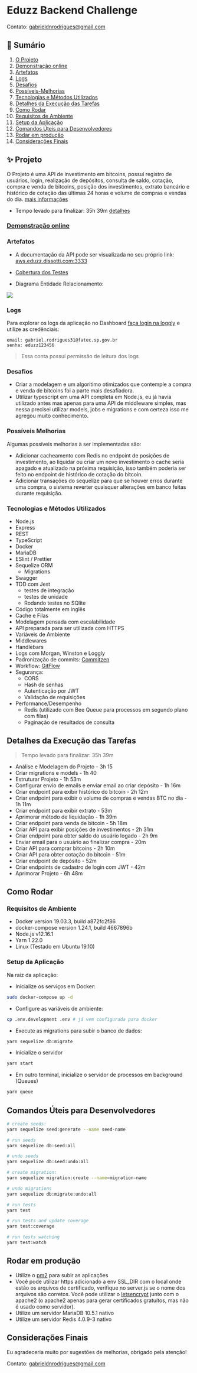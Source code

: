 # Eduzz Backend Challenge

Contato: gabrieldnrodrigues@gmail.com

## :scroll: Sumário

1. [O Projeto](##Projeto)
2. [Demonstração online](https://aws.eduzz.dissotti.com:3333)
3. [Artefatos](##Artefatos)
4. [Logs](###Logs)
5. [Desafios](##Desafios)
6. [Possíveis-Melhorias](##Possíveis-Melhorias)
7. [Tecnologias e Métodos Utilizados](##Tecnologias-e-Métodos-Utilizados)
8. [Detalhes da Execução das Tarefas](##Detalhes-da-Execução-das-Tarefas)
9. [Como Rodar](##Como-Rodar)
10. [Requisitos de Ambiente](##Requisitos-de-Ambiente)
11. [Setup da Aplicação](##Setup-da-Aplicação)
12. [Comandos Úteis para Desenvolvedores](##Comandos-Úteis-para-Desenvolvedores)
13. [Rodar em produção](##Rodar-em-produção)
14. [Considerações Finais](##Considerações-Finais)

## ✨ Projeto

O Projeto é uma API de investimento em bitcoins, possuí registro de usuários, login, realização de depósitos, consulta de saldo, cotação, compra e venda de bitcoins, posição dos investimentos, extrato bancário e histórico de cotação das últimas 24 horas e volume de compras e vendas do dia. [mais informações](./docs/Challenge.md)

- Tempo levado para finalizar: 35h 39m [detalhes](##Detalhes-da-Execução-das-Tarefas)

### [Demonstração online](https://aws.eduzz.dissotti.com:3333)

### Artefatos
- A documentação da API pode ser visualizada no seu próprio link: [aws.eduzz.dissotti.com:3333](https://aws.eduzz.dissotti.com:3333)

- [Cobertura dos Testes](https://aws.eduzz.dissotti.com:3333/coverage)

- Diagrama Entidade Relacionamento:

<img src="./docs/MODEL.png" style="display: block; margin: 0 auto;" />

### Logs
Para explorar os logs da aplicação no Dashboard [faça login na loggly](https://app.loggly.com/sso/oidc/initiate) e utilize as credênciais:

```
email: gabriel.rodrigues31@fatec.sp.gov.br
senha: eduzz123456
```
> Essa conta possuí permissão de leitura dos logs


### Desafios
- Criar a modelagem e um algoritimo otimizados que contemple a compra e venda de bitcoins foi a parte mais desafiadora.
- Utilizar typescript em uma API completa em Node.js, eu já havia utilizado antes mas apenas para uma API de middleware simples, mas nessa precisei utilizar models, jobs e migrations e com certeza isso me agregou muito conhecimento.

### Possíveis Melhorias

Algumas possíveis melhorias à ser implementadas são:
- Adicionar cacheamento com Redis no endpoint de posições de investimento, ao liquidar ou criar um novo investimento o cache seria apagado e atualizado na próxima requisição, isso também poderia ser feito no endpoint de histórico de cotação do bitcoin.
- Adicionar transações do sequelize para que se houver erros durante uma compra, o sistema reverter quaisquer alterações em banco feitas durante requisição.

### Tecnologias e Métodos Utilizados

- Node.js
- Express
- REST
- TypeScript
- Docker
- MariaDB
- ESlint / Prettier
- Sequelize ORM
  - Migrations
- Swagger
- TDD com Jest
  - testes de integração
  - testes de unidade
  - Rodando testes no SQlite
- Código totalmente em inglês
- Cache e Filas
- Modelagem pensada com escalabilidade
- API preparada para ser utilizada com HTTPS
- Variáveis de Ambiente
- Middlewares
- Handlebars
- Logs com Morgan, Winston e Loggly
- Padronização de commits: [Commitzen](https://github.com/commitizen)
- Workflow: [GitFlow](https://danielkummer.github.io/git-flow-cheatsheet/index.pt_BR.html)
- Segurança:
  - CORS
  - Hash de senhas
  - Autenticação por JWT
  - Validação de requisições
- Performance/Desempenho
  - Redis (utilizado com Bee Queue para processos em segundo plano com filas)
  - Paginação de resultados de consulta

## Detalhes da Execução das Tarefas

> Tempo levado para finalizar: 35h 39m

- Análise e Modelagem do Projeto - 3h 15
- Criar migrations e models - 1h 40
- Estruturar Projeto - 1h 53m
- Configurar envio de emails e enviar email ao criar depósito - 1h 16m
- Criar endpoint para exibir histórico do bitcoin - 2h 12m
- Criar endpoint para exibir o volume de compras e vendas BTC no dia - 1h 11m
- Criar endpoint para exibir extrato - 53m
- Aprimorar método de liquidação - 1h 39m
- Criar endpoint para venda de bitcoin - 5h 18m
- Criar API para exibir posições de investimentos - 2h 31m
- Criar endpoint para obter saldo do usuário logado - 2h 9m
- Enviar email para o usuário ao finalizar compra - 20m
- Criar API para comprar bitcoins - 2h 10m
- Criar API para obter cotação do bitcoin - 51m
- Criar endpoint de depósito - 52m
- Criar endpoints de cadastro de login com JWT - 42m
- Aprimorar Projeto - 6h 48m

## Como Rodar

### Requisitos de Ambiente
- Docker version 19.03.3, build a872fc2f86
- docker-compose version 1.24.1, build 4667896b
- Node.js v12.16.1
- Yarn 1.22.0
- Linux (Testado em Ubuntu 19.10)

### Setup da Aplicação
Na raiz da aplicação:

- Inicialize os serviços em Docker:
```sh
sudo docker-compose up -d
```
- Configure as variáveis de ambiente:
```sh
cp .env.development .env # já vem configurada para docker
```
- Execute as migrations para subir o banco de dados:
```sh
yarn sequelize db:migrate
```
- Inicialize o servidor
```sh
yarn start
```

- Em outro terminal, inicialize o servidor de processos em background (Queues)
```sh
yarn queue
```

## Comandos Úteis para Desenvolvedores

```sh
# create seeds:
yarn sequelize seed:generate --name seed-name

# run seeds
yarn sequelize db:seed:all

# undo seeds
yarn sequelize db:seed:undo:all

# create migration:
yarn sequelize migration:create --name=migration-name

# undo migrations
yarn sequelize db:migrate:undo:all

# run tests
yarn test

# run tests and update coverage
yarn test:coverage

# run tests watching
yarn test:watch
```

## Rodar em produção

- Utilize o [pm2](https://pm2.keymetrics.io/) para subir as aplicações
- Você pode utilizar https adicionado a env SSL_DIR com o local onde estão os arquivos de certificado, verifique no server.js se o nome dos arquivos são corretos. Você pode utilizar o [letsencrypt](https://www.linode.com/docs/security/ssl/install-lets-encrypt-to-create-ssl-certificates/) junto com o apache2 (o apache2 apenas para gerar certificados gratuítos, mas não é usado como servidor).
- Utilize um servidor MariaDB 10.5.1 nativo
- Utilize um servidor Redis 4.0.9-3 nativo

## Considerações Finais

Eu agradeceria muito por sugestões de melhorias, obrigado pela atenção!

Contato: gabrieldnrodrigues@gmail.com
